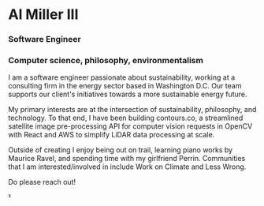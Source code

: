 # Al Miller III

### Software Engineer

### Computer science, philosophy, environmentalism


I am a software engineer passionate about sustainability, working at a consulting firm in the energy sector based in Washington D.C. Our team supports our client's initiatives towards a more sustainable energy future.

My primary interests are at the intersection of sustainability, philosophy, and technology. To that end, I have been building contours.co, a streamlined satellite image pre-processing API for computer vision requests in OpenCV with React and AWS to simplify LiDAR data processing at scale.

Outside of creating I enjoy being out on trail, learning piano works by Maurice Ravel, and spending time with my girlfriend Perrin. Communities that I am interested/involved in include Work on Climate and Less Wrong.

Do please reach out!


